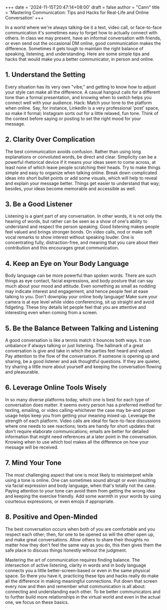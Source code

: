 +++
date = '2024-11-15T20:47:14+08:00'
draft = false
author = "Cann"
title = 'Mastering Communication: Tips and Hacks for Real-Life and Online Conversation'
+++
 
In a world where we're always talking-be it a text, video call, or face-to-face communication it's sometimes easy to forget how to actually connect with others. In class we may present, have an informal conversation with friends, or even send out the occasional DM online, good communication makes the difference. Sometimes it gets tough to maintain the right balance of speaking, listening, and understanding. Here are some simple tips and hacks that would make you a better communicator, in person and online.

## 1. Understand the Setting
Every situation has its very own "vibe," and getting to know how to adjust your style can make all the difference. A casual hangout calls for a different tone than a formal presentation, and knowing when to switch helps you connect well with your audience.
Hack: Match your tone to the platform when online. Say, for instance, LinkedIn is a very professional 'post' space, so make it formal; Instagram sorts out for a little relaxed, fun tone. Think of the context before saying or posting to set the right mood for your message.
## 2. Clarity Over Complication
The best communication avoids confusion. Rather than using long explanations or convoluted words, be direct and clear. Simplicity can be a powerful rhetorical device if it means your ideas seem to come across, at least none of which leave people scratching their heads. Try to make things simple and easy to organize when talking online. Break down complicated ideas into short bullet points or add some visuals, which will help to reveal and explain your message better. Things get easier to understand that way; besides, your ideas become memorable and accessible as well.
## 3. Be a Good Listener 
Listening is a giant part of any conversation. In other words, it is not only the hearing of words, but rather can be seen as a show of one's ability to understand and respect the person speaking. Good listening makes people feel valued and brings stronger bonds. On video calls, nod or make soft vocal remarks to show interest without speaking louder. One is concentrating fully, distraction-free, and meaning that you care about their contribution and this encourages great communication.
## 4. Keep an Eye on Your Body Language
Body language can be more powerful than spoken words. There are such things as eye contact, facial expressions, and body posture that can say much about your mood and attitude. Even something as small as nodding may indicate interest and engagement, and hence people feel at ease talking to you. Don't downplay your online body language! Make sure your camera is at eye level while video conferencing, sit up straight and avoid fidgeting. These tiny details let people feel that you are attentive and interesting even when coming from a screen.
## 5. Be the Balance Between Talking and Listening
A good conversation is like a tennis match it bounces both ways. It can unbalance if always talking or just listening. The hallmark of a great conversation is give and take in which the parties feel heard and valued. Pay attention to the flow of the conversation. If someone is opening up and sharing, be a good listener and ask thoughtful questions. If they are quieter, try sharing a little more about yourself and keeping the conversation flowing and pleasurable.
## 6. Leverage Online Tools Wisely
In so many diverse platforms today, which one is best for each type of conversation does matter. It seems every person has a preferred method for texting, emailing, or video calling-whichever the case may be-and proper usage helps keep you from getting your meaning mixed up. Leverage the strength of each platform. Video calls are ideal for face-to-face discussions where one needs to see reactions; texts are handy for short updates that don't require elaborate communications; emails are better for detailed information that might need references at a later point in the conversation. Knowing when to use which tool makes all the difference on how your message will be received.
## 7. Mind Your Tone
The most challenging aspect that one is most likely to misinterpret while using a tone is online. One can sometimes sound abrupt or even insulting via facial expression and body language, when that's totally not the case. Paying attention to your tone can avoid them from getting the wrong idea and keeping the exercise friendly. Add some warmth in your words by using courteous expressions, or even emojis if appropriate. 
## 8. Positive and Open-Minded
The best conversation occurs when both of you are comfortable and you respect each other; then, for one to be opened so will the other open up, and make great conversations. Allow others to share their thoughts no matter how they don't feel the same way as you do, this then gives them the safe place to discuss things honestly without the judgment.

Mastering the art of communication requires finding balance. The intersection of active listening, clarity in words and in body language connects you a little better-screen-based or even in the same physical space. So there you have it, practicing these tips and hacks really do make all the difference in making meaningful connections. Put down that screen every now and then and remember what communication is all about: connecting and understanding each other. To be better communicators and to further build more relationships in the virtual world and even in the actual one, we focus on these basics.
